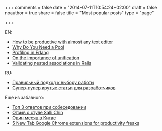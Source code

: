 +++
comments = false
date = "2014-07-11T10:54:24+02:00"
draft = false
noauthor = true
share = false
title = "Most popular posts"
type = "page"

+++

EN:

- [How to be productive with almost any text editor](/2016/05/how-to-be-productive-with-almost-any-editor/)
- [Why Do You Need a Pool](/2016/07/why-do-you-need-a-pool/)
- [Profiling in Erlang](/2016/05/profiling-in-erlang/)
- [On the importance of unification](/2016/07/on-the-importance-of-unification)
- [Validating nested associations in Rails](/2012/10/validating-nested-associations-in-rails/)

RU:

- [Правильный подход к выбору работы](/2016/07/how-to-choose-a-job-correctly/)
- [Супер-пупер крутые статьи для разработчиков](/2016/02/super-puper-articles/)

Ещё из забавного:

- [Топ 3 ответов при собеседовании](/2014/10/top-3-answers-at-interview)
- [Отзыв о стуле Salli Chin](/2016/07/salli-chin-review)
- [Один месяц в Китае](/2016/10/one-month-in-china)
- [5 New Tab Google Chrome extensions for productivity freaks](/2016/10/5-new-tab-google-chrome-extensions-for-productivity-freaks)
